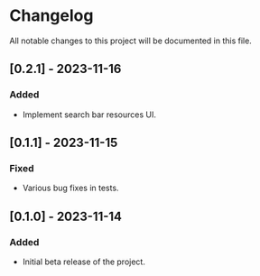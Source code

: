 # Changelog

All notable changes to this project will be documented in this file.

## [0.2.1] - 2023-11-16

### Added

- Implement search bar resources UI.
  
## [0.1.1] - 2023-11-15

### Fixed

- Various bug fixes in tests.

## [0.1.0] - 2023-11-14

### Added

- Initial beta release of the project.
